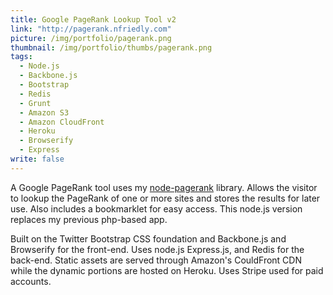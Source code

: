 ```yaml
---
title: Google PageRank Lookup Tool v2
link: "http://pagerank.nfriedly.com"
picture: /img/portfolio/pagerank.png
thumbnail: /img/portfolio/thumbs/pagerank.png
tags: 
  - Node.js
  - Backbone.js
  - Bootstrap
  - Redis
  - Grunt
  - Amazon S3
  - Amazon CloudFront
  - Heroku
  - Browserify
  - Express
write: false
---
```


A Google PageRank tool uses my <a href="https://github.com/nfriedly/node-pagerank">node-pagerank</a> library. Allows the visitor to lookup the PageRank of one or more sites and stores the results for later use. Also includes a bookmarklet for easy access. This node.js version replaces my previous php-based app.

Built on the Twitter Bootstrap CSS foundation and Backbone.js and Browserify for the front-end. Uses node.js Express.js, and Redis for the back-end. Static assets are served through Amazon's CouldFront CDN while the dynamic portions are hosted on Heroku. Uses Stripe used for paid accounts.